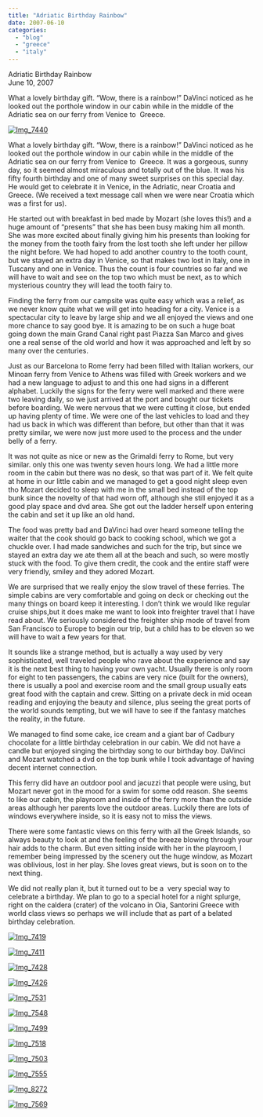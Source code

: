 ```yaml
---
title: "Adriatic Birthday Rainbow"
date: 2007-06-10
categories: 
  - "blog"
  - "greece"
  - "italy"
---
```


Adriatic Birthday Rainbow  
June 10, 2007

What a lovely birthday gift. “Wow, there is a rainbow!” DaVinci noticed as he looked out the porthole window in our cabin while in the middle of the Adriatic sea on our ferry from Venice to  Greece.

<!--more-->

[![Img_7440](https://pub-ac94b3f306b24c0dba4238943c97f2e1.r2.dev/soultravelers3/images/2008/03/06/img_7440.png "Img_7440")](https://pub-ac94b3f306b24c0dba4238943c97f2e1.r2.dev/photos/uncategorized/2008/03/06/img_7440.png)

What a lovely birthday gift. “Wow, there is a rainbow!” DaVinci noticed as he looked out the porthole window in our cabin while in the middle of the Adriatic sea on our ferry from Venice to  Greece. It was a gorgeous, sunny day, so it seemed almost miraculous and totally out of the blue. It was his fifty fourth birthday and one of many sweet surprises on this special day. He would get to celebrate it in Venice, in the Adriatic, near Croatia and Greece. (We received a text message call when we were near Croatia which was a first for us).

He started out with breakfast in bed made by Mozart (she loves this!) and a huge amount of “presents” that she has been busy making him all month. She was more excited about finally giving him his presents than looking for the money from the tooth fairy from the lost tooth she left under her pillow the night before. We had hoped to add another country to the tooth count, but we stayed an extra day in Venice, so that makes two lost in Italy, one in Tuscany and one in Venice. Thus the count is four countries so far and we will have to wait and see on the top two which must be next, as to which mysterious country they will lead the tooth fairy to.

Finding the ferry from our campsite was quite easy which was a relief, as we never know quite what we will get into heading for a city. Venice is a spectacular city to leave by large ship and we all enjoyed the views and one more chance to say good bye. It is amazing to be on such a huge boat going down the main Grand Canal right past Piazza San Marco and gives one a real sense of the old world and how it was approached and left by so many over the centuries.

Just as our Barcelona to Rome ferry had been filled with Italian workers, our Minoan ferry from Venice to Athens was filled with Greek workers and we had a new language to adjust to and this one had signs in a different alphabet. Luckily the signs for the ferry were well marked and there were two leaving daily, so we just arrived at the port and bought our tickets before boarding. We were nervous that we were cutting it close, but ended up having plenty of time. We were one of the last vehicles to load and they had us back in which was different than before, but other than that it was pretty similar, we were now just more used to the process and the under belly of a ferry.

It was not quite as nice or new as the Grimaldi ferry to Rome, but very similar. only this one was twenty seven hours long. We had a little more room in the cabin but there was no desk, so that was part of it. We felt quite at home in our little cabin and we managed to get a good night sleep even tho Mozart decided to sleep with me in the small bed instead of the top bunk since the novelty of that had worn off, although she still enjoyed it as a good play space and dvd area. She got out the ladder herself upon entering the cabin and set it up like an old hand.

The food was pretty bad and DaVinci had over heard someone telling the waiter that the cook should go back to cooking school, which we got a chuckle over. I had made sandwiches and such for the trip, but since we stayed an extra day we ate them all at the beach and such, so were mostly stuck with the food. To give them credit, the cook and the entire staff were very friendly, smiley and they adored Mozart.

We are surprised that we really enjoy the slow travel of these ferries. The simple cabins are very comfortable and going on deck or checking out the many things on board keep it interesting. I don’t think we would like regular cruise ships,but it does make me want to look into freighter travel that I have read about. We seriously considered the freighter ship mode of travel from San Francisco to Europe to begin our trip, but a child has to be eleven so we will have to wait a few years for that.

It sounds like a strange method, but is actually a way used by very sophisticated, well traveled people who rave about the experience and say it is the next best thing to having your own yacht. Usually there is only room for eight to ten passengers, the cabins are very nice (built for the owners), there is usually a pool and exercise room and the small group usually eats great food with the captain and crew. Sitting on a private deck in mid ocean reading and enjoying the beauty and silence, plus seeing the great ports of the world sounds tempting, but we will have to see if the fantasy matches the reality, in the future.

We managed to find some cake, ice cream and a giant bar of Cadbury chocolate for a little birthday celebration in our cabin. We did not have a candle but enjoyed singing the birthday song to our birthday boy. DaVinci and Mozart watched a dvd on the top bunk while I took advantage of having decent internet connection.

This ferry did have an outdoor pool and jacuzzi that people were using, but Mozart never got in the mood for a swim for some odd reason. She seems to like our cabin, the playroom and inside of the ferry more than the outside areas although her parents love the outdoor areas. Luckily there are lots of windows everywhere inside, so it is easy not to miss the views.

There were some fantastic views on this ferry with all the Greek Islands, so always beauty to look at and the feeling of the breeze blowing through your hair adds to the charm. But even sitting inside with her in the playroom, I remember being impressed by the scenery out the huge window, as Mozart was oblivious, lost in her play. She loves great views, but is soon on to the next thing.

We did not really plan it, but it turned out to be a  very special way to celebrate a birthday. We plan to go to a special hotel for a night splurge, right on the caldera (crater) of the volcano in Oia, Santorini Greece with world class views so perhaps we will include that as part of a belated  birthday celebration.

[![Img_7419](https://pub-ac94b3f306b24c0dba4238943c97f2e1.r2.dev/soultravelers3/images/2008/03/06/img_7419.png "Img_7419")](https://pub-ac94b3f306b24c0dba4238943c97f2e1.r2.dev/photos/uncategorized/2008/03/06/img_7419.png)

[![Img_7411](https://pub-ac94b3f306b24c0dba4238943c97f2e1.r2.dev/soultravelers3/images/2008/03/06/img_7411.png "Img_7411")](https://pub-ac94b3f306b24c0dba4238943c97f2e1.r2.dev/photos/uncategorized/2008/03/06/img_7411.png)

[![Img_7428](https://pub-ac94b3f306b24c0dba4238943c97f2e1.r2.dev/soultravelers3/images/2008/03/06/img_7428.png "Img_7428")](https://pub-ac94b3f306b24c0dba4238943c97f2e1.r2.dev/photos/uncategorized/2008/03/06/img_7428.png)

[![Img_7426](https://pub-ac94b3f306b24c0dba4238943c97f2e1.r2.dev/soultravelers3/images/2008/03/06/img_7426.png "Img_7426")](https://pub-ac94b3f306b24c0dba4238943c97f2e1.r2.dev/photos/uncategorized/2008/03/06/img_7426.png)

[![Img_7531](https://pub-ac94b3f306b24c0dba4238943c97f2e1.r2.dev/soultravelers3/images/2008/03/06/img_7531.png "Img_7531")](https://pub-ac94b3f306b24c0dba4238943c97f2e1.r2.dev/photos/uncategorized/2008/03/06/img_7531.png)

[![Img_7548](https://pub-ac94b3f306b24c0dba4238943c97f2e1.r2.dev/soultravelers3/images/2008/03/06/img_7548.png "Img_7548")](https://pub-ac94b3f306b24c0dba4238943c97f2e1.r2.dev/photos/uncategorized/2008/03/06/img_7548.png)

[![Img_7499](https://pub-ac94b3f306b24c0dba4238943c97f2e1.r2.dev/soultravelers3/images/2008/03/06/img_7499.png "Img_7499")](https://pub-ac94b3f306b24c0dba4238943c97f2e1.r2.dev/photos/uncategorized/2008/03/06/img_7499.png)

[![Img_7518](https://pub-ac94b3f306b24c0dba4238943c97f2e1.r2.dev/soultravelers3/images/2008/03/06/img_7518.png "Img_7518")](https://pub-ac94b3f306b24c0dba4238943c97f2e1.r2.dev/photos/uncategorized/2008/03/06/img_7518.png)

[![Img_7503](https://pub-ac94b3f306b24c0dba4238943c97f2e1.r2.dev/soultravelers3/images/2008/03/06/img_7503.png "Img_7503")](https://pub-ac94b3f306b24c0dba4238943c97f2e1.r2.dev/photos/uncategorized/2008/03/06/img_7503.png)

[![Img_7555](https://pub-ac94b3f306b24c0dba4238943c97f2e1.r2.dev/soultravelers3/images/2008/03/06/img_7555.png "Img_7555")](https://pub-ac94b3f306b24c0dba4238943c97f2e1.r2.dev/photos/uncategorized/2008/03/06/img_7555.png)

[![Img_8272](https://pub-ac94b3f306b24c0dba4238943c97f2e1.r2.dev/soultravelers3/images/2008/03/06/img_8272.png "Img_8272")](https://pub-ac94b3f306b24c0dba4238943c97f2e1.r2.dev/photos/uncategorized/2008/03/06/img_8272.png)

[![Img_7569](https://pub-ac94b3f306b24c0dba4238943c97f2e1.r2.dev/soultravelers3/images/2008/03/06/img_7569.png "Img_7569")](https://pub-ac94b3f306b24c0dba4238943c97f2e1.r2.dev/photos/uncategorized/2008/03/06/img_7569.png)
